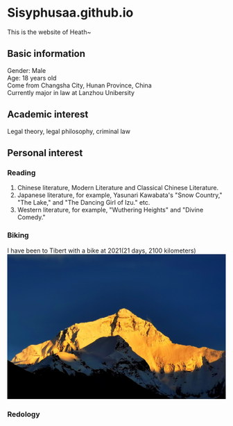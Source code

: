 # Sisyphusaa.github.io
This is the website of Heath~
## Basic information
Gender: Male  
Age: 18 years old  
Come from Changsha City, Hunan Province, China  
Currently major in law at Lanzhou Unibersity  
## Academic interest
Legal theory, legal philosophy, criminal law  
## Personal interest
### Reading
1. Chinese literature, Modern Literature and Classical Chinese Literature.
2. Japanese literature, for example, Yasunari Kawabata's "Snow Country," "The Lake," and "The Dancing Girl of Izu."  etc.
3. Western literature, for example, "Wuthering Heights" and "Divine Comedy."
### Biking
I have been to Tibert with a bike at 2021(21 days, 2100 kilometers)   
![Qomulangma](https://github.com/Sisyphusaa/Sisyphusaa.github.io/blob/main/Qomulangma.jpg)
### Redology  



